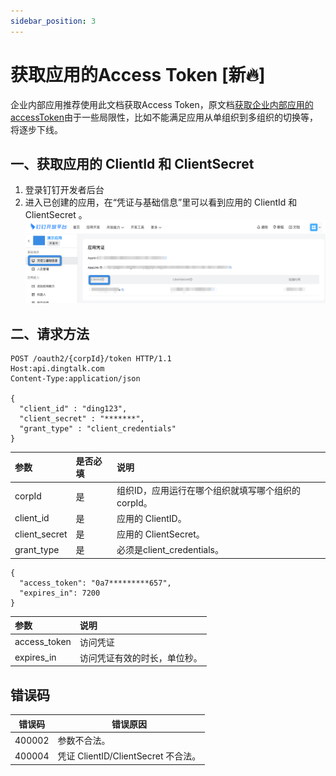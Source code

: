 ```yaml
---
sidebar_position: 3
---
```


# 获取应用的Access Token [新🔥]

企业内部应用推荐使用此文档获取Access Token，原文档[获取企业内部应用的accessToken](https://open.dingtalk.com/document/orgapp/obtain-the-access_token-of-an-internal-app)由于一些局限性，比如不能满足应用从单组织到多组织的切换等，将逐步下线。


## 一、获取应用的 ClientId 和 ClientSecret
1. 登录钉钉开发者后台
2. 进入已创建的应用，在“凭证与基础信息”里可以看到应用的 ClientId 和 ClientSecret 。
   ![应用的ClientId和ClientSecret](/img/develop/permission/client_id_secret.png)


## 二、请求方法
```http request
POST /oauth2/{corpId}/token HTTP/1.1
Host:api.dingtalk.com
Content-Type:application/json

{
  "client_id" : "ding123",
  "client_secret" : "*******",
  "grant_type" : "client_credentials"
}
```

| 参数            | 是否必填 | 说明                            |
|:--------------|:-----|:------------------------------|
| corpId        | 是    | 组织ID，应用运行在哪个组织就填写哪个组织的corpId。 |
| client_id     | 是    | 应用的 ClientID。                 |
| client_secret | 是    | 应用的 ClientSecret。             |
| grant_type    | 是    | 必须是client_credentials。        |


```http title="成功的响应"
{
  "access_token": "0a7*********657",
  "expires_in": 7200
}
```

| 参数           | 说明                             |
|:-------------|:-------------------------------|
| access_token | 访问凭证                           |
| expires_in   | 访问凭证有效的时长，单位秒。                 |


## 错误码

| 错误码    | 错误原因                          |
|--------|-------------------------------|
| 400002 | 参数不合法。                        |
| 400004 | 凭证 ClientID/ClientSecret 不合法。 |



